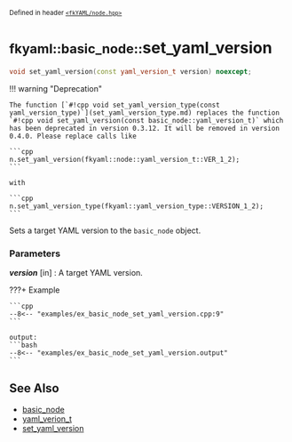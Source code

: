 <small>Defined in header [`<fkYAML/node.hpp>`](https://github.com/fktn-k/fkYAML/blob/develop/include/fkYAML/node.hpp)</small>

# <small>fkyaml::basic_node::</small>set_yaml_version

```cpp
void set_yaml_version(const yaml_version_t version) noexcept;
```

!!! warning "Deprecation"

    The function [`#!cpp void set_yaml_version_type(const yaml_version_type)`](set_yaml_version_type.md) replaces the function `#!cpp void set_yaml_version(const basic_node::yaml_version_t)` which has been deprecated in version 0.3.12. It will be removed in version 0.4.0. Please replace calls like  
    
    ```cpp
    n.set_yaml_version(fkyaml::node::yaml_version_t::VER_1_2);
    ```
    
    with  
    
    ```cpp
    n.set_yaml_version_type(fkyaml::yaml_version_type::VERSION_1_2);
    ```

Sets a target YAML version to the `basic_node` object.  

### **Parameters**

***version*** [in]
:   A target YAML version.

???+ Example

    ```cpp
    --8<-- "examples/ex_basic_node_set_yaml_version.cpp:9"
    ```

    output:
    ```bash
    --8<-- "examples/ex_basic_node_set_yaml_version.output"
    ```

## **See Also**

* [basic_node](index.md)
* [yaml_verion_t](yaml_version_t.md)
* [set_yaml_version](set_yaml_version.md)
